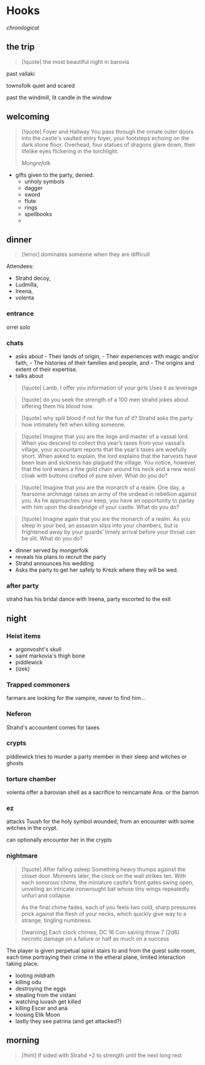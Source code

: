 # Hooks
_chronilogical_

## the trip

> [!quote] the most beautiful night in barovia

past vallaki

townsfolk quiet and scared

past the windmill, lit candle in the window

 
## welcoming
> [!quote] Foyer and Hallway
> You pass through the ornate outer doors into the castle's vaulted entry foyer, your footsteps echoing on the dark stone floor. Overhead, four statues of dragons glare down, their lifelike eyes flickering in the torchlight.
> 
> 
> _Mongrefolk_

- gifts given to the party, denied.
	- unholy symbols
	- dagger
	- sword
	- flute
	- rings
	- spellbooks
	- 
## dinner
> [!error] dominates someone when they are difficult

Attendees:
- Strahd decoy, 
- Ludmilla,
- Ireena,
- volenta

### entrance
orrel solo

### chats
- asks about
		-  Their lands of origin,
		- Their experiences with magic and/or faith,
		- The histories of their families and people, and
		- The origins and extent of their expertise.
- talks about

>[!quote] Lamb, I offer you information of your girls
> Uses it as leverage

>[!quote] do you seek the strength of a 100 men
> strahd jokes about offering them his blood now.

>[!quote] why spill blood if not for the fun of it?
> Strahd asks the party how intimately felt when killing someone.

> [!quote] Imagine that you are the liege and master of a vassal lord. When you descend to collect this year’s taxes from your vassal’s village, your accountant reports that the year’s taxes are woefully short. When asked to explain, the lord explains that the harvests have been lean and sickness has plagued the village. You notice, however, that the lord wears a fine gold chain around his neck and a new wool cloak with buttons crafted of pure silver. What do you do?
		
> [!quote]  Imagine that you are the monarch of a realm. One day, a fearsome archmage raises an army of the undead in rebellion against you. As he approaches your keep, you have an opportunity to parlay with him upon the drawbridge of your castle. What do you do?
		
> [!quote] Imagine again that you are the monarch of a realm. As you sleep in your bed, an assassin slips into your chambers, but is frightened away by your guards’ timely arrival before your throat can be slit. What do you do?

- dinner served by mongerfolk
- reveals his plans to recruit the party
- Strahd announces his wedding
- Asks the party to get her safely to Krezk where they will be wed.

### after party 
strahd has his bridal dance with Ireena, party escorted to the exit

## night
### Heist items
- argonvosht's skull
- saint markovia's thigh bone
- piddlewick
- (izek)

### Trapped commoners
farmars are looking for the vampire, never to find him...

### Neferon
Strahd's accountent comes for taxes

### crypts
piddlewick tries to murder a party member in their sleep and witches or ghosts

### torture chamber
volenta offer a barovian shell as a sacrifice to reincarnate Ana.
or
the barron

### ez
attacks Tuush for the holy symbol
wounded, from an encounter with some witches in the crypt.

can optionally encounter her in the crypts

### nightmare
> [!quote] After falling asleep
> Something heavy thumps against the closet door. Moments later, the clock on the wall strikes ten. With each sonorous chime, the miniature castle’s front gates swing open, unveiling an intricate ironwrought bat whose tiny wings repeatedly unfurl and collapse.
> 
> As the final chime fades, each of you feels two cold, sharp pressures prick against the flesh of your necks, which quickly give way to a strange, tingling numbness.

> [!warning] Each clock chimes,  DC 16 Con saving throw
> 7 (2d6) necrotic damage on a failure or half as much on a success

The player is given perpetual spiral stairs to and from the guest suite room, each time portraying their crime in the etheral plane, limited interaction taking place.
 - looting mildrath
 - killing odu
 - destroying the eggs
 - stealing from the vistani
 - watching luvash get killed
 - killing Escer and ana
 - loosing Elik Moon
 - lastly they see patrina (and get attacked?)

## morning
>[!hint] If sided with Strahd
> +2 to strength until the next long rest

